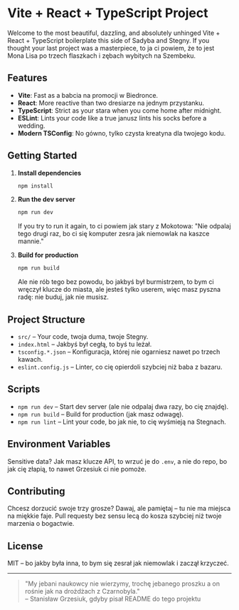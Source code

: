 # Vite + React + TypeScript Project

Welcome to the most beautiful, dazzling, and absolutely unhinged Vite + React + TypeScript boilerplate this side of Sadyba and Stegny. If you thought your last project was a masterpiece, to ja ci powiem, że to jest Mona Lisa po trzech flaszkach i zębach wybitych na Szembeku.

## Features

- **Vite**: Fast as a babcia na promocji w Biedronce.
- **React**: More reactive than two dresiarze na jednym przystanku.
- **TypeScript**: Strict as your stara when you come home after midnight.
- **ESLint**: Lints your code like a true janusz lints his socks before a wedding.
- **Modern TSConfig**: No gówno, tylko czysta kreatyna dla twojego kodu.

## Getting Started

1. **Install dependencies**

   ```bash
   npm install
   ```

2. **Run the dev server**

   ```bash
   npm run dev
   ```

   If you try to run it again, to ci powiem jak stary z Mokotowa: "Nie odpalaj tego drugi raz, bo ci się komputer zesra jak niemowlak na kaszce mannie."

3. **Build for production**

   ```bash
   npm run build
   ```

   Ale nie rób tego bez powodu, bo jakbyś był burmistrzem, to bym ci wręczył klucze do miasta, ale jesteś tylko userem, więc masz pyszna radę: nie buduj, jak nie musisz.

## Project Structure

- `src/` – Your code, twoja duma, twoje Stegny.
- `index.html` – Jakbyś był cegłą, to byś tu leżał.
- `tsconfig.*.json` – Konfiguracja, której nie ogarniesz nawet po trzech kawach.
- `eslint.config.js` – Linter, co cię opierdoli szybciej niż baba z bazaru.

## Scripts

- `npm run dev` – Start dev server (ale nie odpalaj dwa razy, bo cię znajdę).
- `npm run build` – Build for production (jak masz odwagę).
- `npm run lint` – Lint your code, bo jak nie, to cię wyśmieją na Stegnach.

## Environment Variables

Sensitive data? Jak masz klucze API, to wrzuć je do `.env`, a nie do repo, bo jak cię złapią, to nawet Grzesiuk ci nie pomoże.

## Contributing

Chcesz dorzucić swoje trzy grosze? Dawaj, ale pamiętaj – tu nie ma miejsca na miękkie faje. Pull requesty bez sensu lecą do kosza szybciej niż twoje marzenia o bogactwie.

## License

MIT – bo jakby była inna, to bym się zesrał jak niemowlak i zaczął krzyczeć.

---

> "My jebani naukowcy nie wierzymy, trochę jebanego proszku a on rośnie jak na drożdżach z Czarnobyla."  
> – Stanisław Grzesiuk, gdyby pisał README do tego projektu
